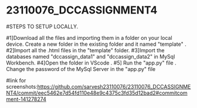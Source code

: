 # 23110076_DCCASSIGNMENT4

#STEPS TO SETUP LOCALLY.

#1]Download all the files and importing them in a folder on your local device. Create a new folder in the existing folder and it named "template" .
#2]Import all the .html files in the "template" folder.
#3]Import the databases named "dccassign_data1" and "dccassign_data2" in MySql Workbench.
#4]Open the folder in VScode .
#5] Run the "app.py" file . Change the password of the MySql Server in the "app.py" file

#link for screenshots:https://github.com/sarvesh23110076/23110076_DCCASSIGNMENT4/commit/eec5462e7d54fd110e48e9c4375c3fd35d12bad2#commitcomment-141278274

